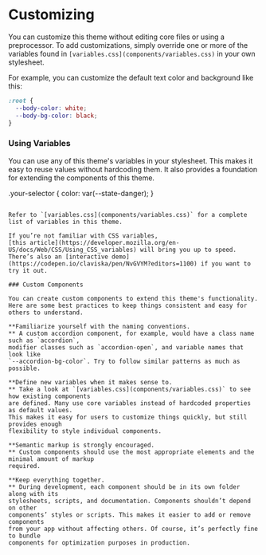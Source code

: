 # Customizing

You can customize this theme without editing core files or using a preprocessor. 
To add customizations, simply override one or more of the variables found 
in `[variables.css](components/variables.css)` in your own stylesheet.

For example, you can customize the default text color and background like this:

```css
:root {
  --body-color: white;
  --body-bg-color: black;
}
```

### Using Variables

You can use any of this theme's variables in your stylesheet. 
This makes it easy to reuse values without hardcoding them. 
It also provides a foundation for extending the components of this theme.

.your-selector {
  color: var(--state-danger);
}
```

Refer to `[variables.css](components/variables.css)` for a complete list of variables in this theme.

If you’re not familiar with CSS variables, 
[this article](https://developer.mozilla.org/en-US/docs/Web/CSS/Using_CSS_variables) will bring you up to speed. 
There’s also an [interactive demo](https://codepen.io/claviska/pen/NvGVYM?editors=1100) if you want to try it out.

### Custom Components

You can create custom components to extend this theme's functionality. 
Here are some best practices to keep things consistent and easy for others to understand.

**Familiarize yourself with the naming conventions.
** A custom accordion component, for example, would have a class name such as `accordion`, 
modifier classes such as `accordion-open`, and variable names that look like 
`--accordion-bg-color`. Try to follow similar patterns as much as possible.

**Define new variables when it makes sense to.
** Take a look at `[variables.css](components/variables.css)` to see how existing components 
are defined. Many use core variables instead of hardcoded properties as default values. 
This makes it easy for users to customize things quickly, but still provides enough 
flexibility to style individual components.

**Semantic markup is strongly encouraged.
** Custom components should use the most appropriate elements and the minimal amount of markup 
required.

**Keep everything together.
** During development, each component should be in its own folder along with its 
stylesheets, scripts, and documentation. Components shouldn’t depend on other 
components’ styles or scripts. This makes it easier to add or remove components 
from your app without affecting others. Of course, it’s perfectly fine to bundle 
components for optimization purposes in production.
